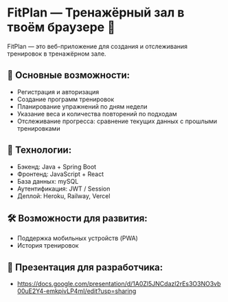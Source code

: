 # FitPlan — Тренажёрный зал в твоём браузере 💪

FitPlan — это веб-приложение для создания и отслеживания тренировок в тренажёрном зале.

## 🚀 Основные возможности:
- Регистрация и авторизация
- Создание программ тренировок
- Планирование упражнений по дням недели
- Указание веса и количества повторений по подходам
- Отслеживание прогресса: сравнение текущих данных с прошлыми тренировками

## 🔧 Технологии:
- Бэкенд: Java + Spring Boot
- Фронтенд: JavaScript + React
- База данных: mySQL
- Аутентификация: JWT / Session
- Деплой: Heroku, Railway, Vercel

## 🛠️ Возможности для развития:
- Поддержка мобильных устройств (PWA)
- История тренировок

## 👀 Презентация для разработчика:
- https://docs.google.com/presentation/d/1A0Zl5JNCdazl2rEs3O3NO3vb00uE2Y4-emkpivLP4mI/edit?usp=sharing
